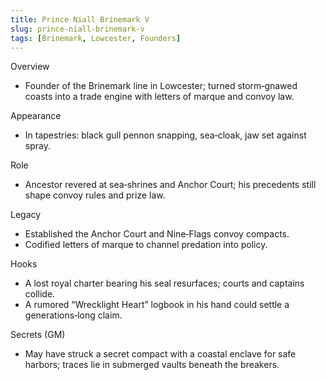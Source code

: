 ```yaml
---
title: Prince Niall Brinemark V
slug: prince-niall-brinemark-v
tags: [Brinemark, Lowcester, Founders]
---
```


Overview
- Founder of the Brinemark line in Lowcester; turned storm‑gnawed coasts into a trade engine with letters of marque and convoy law.

Appearance
- In tapestries: black gull pennon snapping, sea‑cloak, jaw set against spray.

Role
- Ancestor revered at sea‑shrines and Anchor Court; his precedents still shape convoy rules and prize law.

Legacy
- Established the Anchor Court and Nine‑Flags convoy compacts.
- Codified letters of marque to channel predation into policy.

Hooks
- A lost royal charter bearing his seal resurfaces; courts and captains collide.
- A rumored “Wrecklight Heart” logbook in his hand could settle a generations‑long claim.

Secrets (GM)
- May have struck a secret compact with a coastal enclave for safe harbors; traces lie in submerged vaults beneath the breakers.

